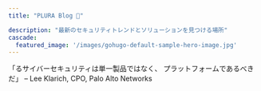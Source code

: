 ```yaml
---
title: "PLURA Blog 🎅"

description: "最新のセキュリティトレンドとソリューションを見つける場所"
cascade:
  featured_image: '/images/gohugo-default-sample-hero-image.jpg'
---
```


「るサイバーセキュリティは単一製品ではなく、 
プラットフォームであるべきだ」
– Lee Klarich, CPO, Palo Alto Networks

